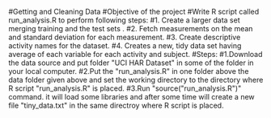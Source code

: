 #Getting and Cleaning Data
#Objective of the project
#Write R script called run_analysis.R to perform following steps:
#1. Create a larger data set merging training and the test sets .
#2. Fetch measurements on the mean and standard deviation for each measurement.
#3. Create descriptive activity names for the dataset.
#4. Creates a new, tidy data set having average of each variable for each activity and subject.
#Steps:
#1.Download the data source and put folder "UCI HAR Dataset" in some of the folder in your local computer.
#2.Put the "run_analysis.R" in one folder above the data folder given above and set the working directory to the directory where R script "run_analysis.R" is placed.
#3.Run "source("run_analysis.R")" command. it will load some libraries and after some time will create a new file "tiny_data.txt" in the same directroy where R script is placed.
